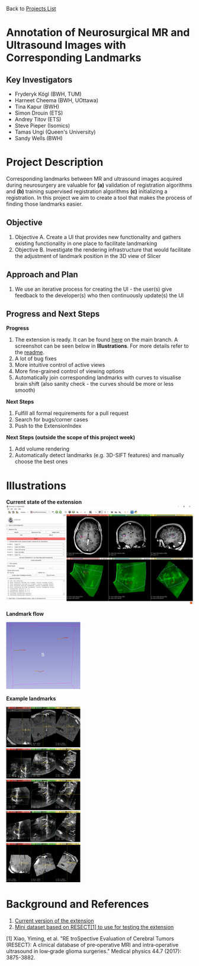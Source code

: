 Back to [Projects List](../../README.md#ProjectsList)

# Annotation of Neurosurgical MR and Ultrasound Images with Corresponding Landmarks

## Key Investigators

- Fryderyk Kögl (BWH, TUM)
- Harneet Cheema (BWH, UOttawa)
- Tina Kapur (BWH)
- Simon Drouin (ETS)
- Andrey Titov (ETS)
- Steve Pieper (Isomics)
- Tamas Ungi (Queen's University)
- Sandy Wells (BWH)

# Project Description

<!-- Add a short paragraph describing the project. -->
Corresponding landmarks between MR and ultrasound images acquired during neurosurgery are valuable for **(a)**
validation of registration algorithms and **(b)** training supervised registration algorithms **(c)** initializing a
registration. In this project we aim to create a tool that makes the process of finding those landmarks easier.

## Objective

<!-- Describe here WHAT you would like to achieve (what you will have as end result). -->

1. Objective A. Create a UI that provides new functionality and gathers existing functionality in one place to
facilitate landmarking
2. Objective B. Investigate the rendering infrastructure that would facilitate the adjustment of landmark position in
the 3D view of Slicer

## Approach and Plan

<!-- Describe here HOW you would like to achieve the objectives stated above. -->

1. We use an iterative process for creating the UI - the user(s) give feedback to the developer(s) who then continuously
update(s) the UI


## Progress and Next Steps

<!-- Update this section as you make progress, describing of what you have ACTUALLY DONE. If there are specific steps
that you could not complete then you can describe them here, too. -->

**Progress**
1. The extension is ready. It can be found
[here](https://github.com/koegl/mthesis-slicerLandmarkingView) on the main branch. A screenshot can be seen
below in **Illustrations**. For more details refer to the
[readme](https://github.com/koegl/mthesis-slicerLandmarkingView#readme).
2. A lot of bug fixes
3. More intuitive control of active views
4. More fine-grained control of viewing options
5. Automatically join corresponding landmarks with curves to visualise brain shift (also sanity check - the curves should be more or less smooth)

**Next Steps**
1. Fulfill all formal requirements for a pull request
2. Search for bugs/corner cases
3. Push to the ExtensionIndex

**Next Steps (outside the scope of this project week)**
1. Add volume rendering
2. Automatically detect landmarks (e.g. 3D-SIFT features) and manually choose the best ones

# Illustrations
<!-- Add pictures and links to videos that demonstrate what has been accomplished.
![Some more images](Example2.jpg)
-->
**Current state of the extension**
![Screenshot of the current state of the extension](https://github.com/koegl/SlicerMRUSLandmarking/raw/main/misc/GUIpreview.png)

**Landmark flow**

<img src="https://github.com/koegl/SlicerMRUSLandmarking/raw/main/misc/fiducial_flow.png" alt="Landmark flow" width="200"/>

**Example landmarks**

<img src="https://github.com/koegl/SlicerMRUSLandmarking/raw/main/misc/1_Landmark%201%20MRI%20Pre-Op.png" alt="L1-MR1" width="200"/>
<br />
<img src="https://github.com/koegl/SlicerMRUSLandmarking/raw/main/misc/2_Landmark%201%20US1.png" alt="L2-US1" width="200"/>
<br />
<img src="https://github.com/koegl/SlicerMRUSLandmarking/raw/main/misc/3_Landmark%201%20US2.png" alt="L3-US2" width="200"/>
<br />
<img src="https://github.com/koegl/SlicerMRUSLandmarking/raw/main/misc/4_Landmark%201%20US3.png" alt="L4-US3" width="200"/>
<br />
<img src="https://github.com/koegl/SlicerMRUSLandmarking/raw/main/misc/5_Landmark%201%20Intra-Op.png" alt="L5-MR2" width="200"/>



# Background and References

<!-- If you developed any software, include link to the source code repository. If possible, also add links to sample
data, and to any relevant publications. -->

1. [Current version of the extension](https://github.com/koeglfryderyk/mthesis-slicerLandmarkingView)
2. [Mini dataset based on RESECT[1] to use for testing the extension](https://www.dropbox.com/sh/gabm0rqdh8kttj6/AADJfwfJnduJG4GJ92tygPufa?dl=0)

[1] Xiao, Yiming, et al. "RE troSpective Evaluation of Cerebral Tumors (RESECT): A clinical database of pre‐operative
MRI and intra‐operative ultrasound in low‐grade glioma surgeries." Medical physics 44.7 (2017): 3875-3882.
